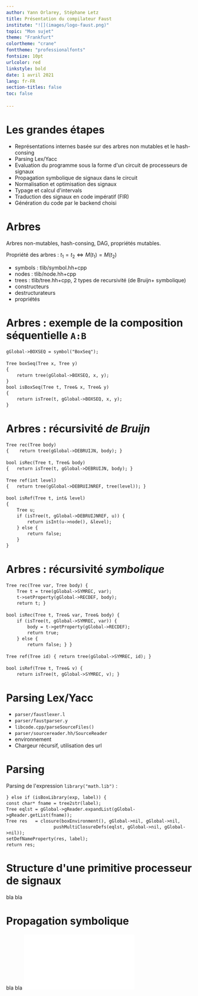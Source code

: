 ```yaml
---
author: Yann Orlarey, Stéphane Letz
title: Présentation du compilateur Faust
institute: "![](images/logo-faust.png)"
topic: "Mon sujet"
theme: "Frankfurt"
colortheme: "crane"
fonttheme: "professionalfonts"
fontsize: 10pt
urlcolor: red
linkstyle: bold
date: 1 avril 2021
lang: fr-FR
section-titles: false
toc: false

---
```


# Les grandes étapes

- Représentations internes basée sur des arbres non mutables et le hash-consing
- Parsing Lex/Yacc
- Evaluation du programme sous la forme d'un circuit de processeurs de signaux
- Propagation symbolique de signaux dans le circuit
- Normalisation et optimisation des signaux
- Typage et calcul d'intervals
- Traduction des signaux en code impératif (FIR)
- Génération du code par le backend choisi

# Arbres

Arbres non-mutables, hash-consing, DAG, propriétés mutables. 

Propriété des arbres : $t_1 = t_2 \Leftrightarrow M(t_1) = M(t_2)$ 

- symbols : tlib/symbol.hh+cpp
- nodes : tlib/node.hh+cpp
- trees : tlib/tree.hh+cpp, 2 types de recursivité (de Bruijn+ symbolique)
- constructeurs
- destructurateurs
- propriétés

# Arbres : exemple de la composition séquentielle `A:B`

	gGlobal->BOXSEQ = symbol("BoxSeq");

	Tree boxSeq(Tree x, Tree y)
	{
		return tree(gGlobal->BOXSEQ, x, y);
	}
	bool isBoxSeq(Tree t, Tree& x, Tree& y)
	{
		return isTree(t, gGlobal->BOXSEQ, x, y);
	}


# Arbres : récursivité _de Bruijn_

	
	Tree rec(Tree body)
	{    return tree(gGlobal->DEBRUIJN, body); }

	bool isRec(Tree t, Tree& body)
	{	return isTree(t, gGlobal->DEBRUIJN, body); }

	Tree ref(int level)
	{	return tree(gGlobal->DEBRUIJNREF, tree(level)); }

	bool isRef(Tree t, int& level)
	{
		Tree u;
		if (isTree(t, gGlobal->DEBRUIJNREF, u)) {
			return isInt(u->node(), &level);
		} else {
			return false;
		}
	}


# Arbres : récursivité _symbolique_

	Tree rec(Tree var, Tree body) {	
		Tree t = tree(gGlobal->SYMREC, var);
		t->setProperty(gGlobal->RECDEF, body);
		return t; }

	bool isRec(Tree t, Tree& var, Tree& body) {
		if (isTree(t, gGlobal->SYMREC, var)) {
			body = t->getProperty(gGlobal->RECDEF);
			return true;
		} else {
			return false; } }

	Tree ref(Tree id) { return tree(gGlobal->SYMREC, id); }

	bool isRef(Tree t, Tree& v) { 
		return isTree(t, gGlobal->SYMREC, v); }

  
# Parsing Lex/Yacc

- `parser/faustlexer.l`
- `parser/faustparser.y`
- `libcode.cpp/parseSourceFiles()`
- `parser/sourcereader.hh/SourceReader`
- environnement
- Chargeur récursif, utilisation des url

# Parsing

Parsing de l'expression `library("math.lib")` :

    } else if (isBoxLibrary(exp, label)) {
	const char* fname = tree2str(label);
	Tree eqlst = gGlobal->gReader.expandList(gGlobal->gReader.getList(fname));
	Tree res   = closure(boxEnvironment(), gGlobal->nil, gGlobal->nil,
				      pushMultiClosureDefs(eqlst, gGlobal->nil, gGlobal->nil));
	setDefNameProperty(res, label);
	return res;


# Structure d'une primitive processeur de signaux
bla bla
# Propagation symbolique
bla bla
![](examples/ex1.pdf)



